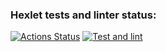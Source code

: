 ### Hexlet tests and linter status:
[![Actions Status](https://github.com/PIechik/rails-project-lvl3/workflows/hexlet-check/badge.svg)](https://github.com/PIechik/rails-project-lvl3/actions)
[![Test and lint](https://github.com/PIechik/rails-project-lvl3/actions/workflows/test-lint.yml/badge.svg)](https://github.com/PIechik/rails-project-lvl3/actions/workflows/test-lint.yml)